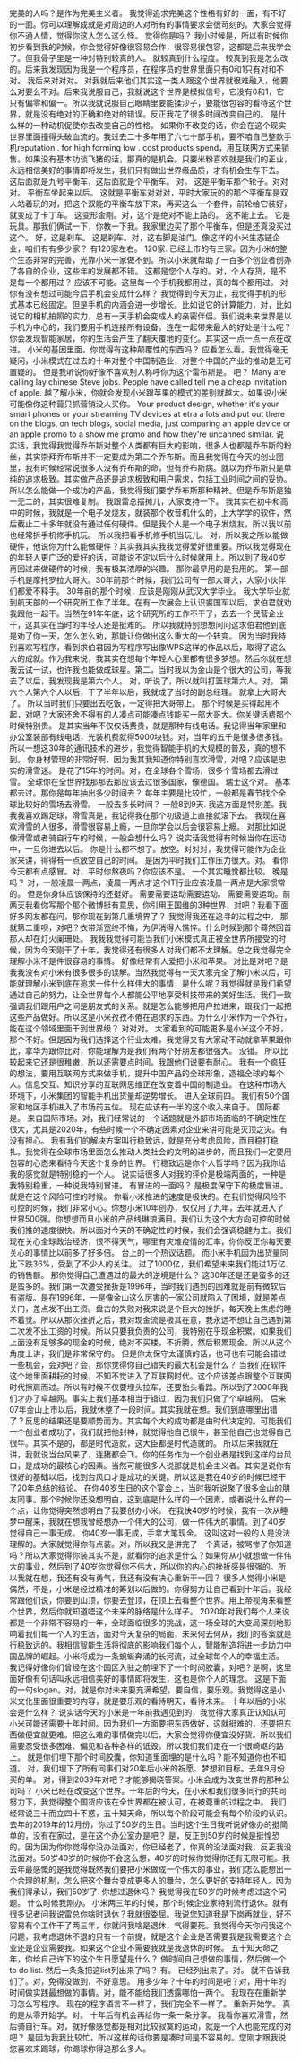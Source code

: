 完美的人吗？是作为完美主义者。
我觉得追求完美这个性格有好的一面，有不好的一面。你可以理解成就是对周边的人对所有的事情要求会很苛刻的。大家会觉得你不通人情，觉得你这人怎么这么怪。
觉得你是吗？
我小时候是，所以有时候你初步看到我的时候，你会觉得好像很容易合作，很容易很包容，这都是后来我学会了。但我骨子里是一种对特别较真的人。
就较真到什么程度。
较真到我是怎么改的。后来我发现因为我是一个程序员，在程序员的世界里面只有0和1只有对和不对。
我后来对对对。
对我就后来他们其实这一类人跟这个世界就很难融入，他要么对要么不对。后来我说服自己，我就说这个世界是模拟信号，它没有0和1，它只有偏零和偏一。所以我就说服自己眼睛里要能揉沙子，要能很包容的看待这个世界，就是没有绝对的正确和绝对的错误。反正我花了很多时间改变自己的。
是什么样的一种动机促使你去改变自己的性格。
如果你不改变的话，你会在这个现实世界里面撞得头破血流的。我过去二十多年用了六七十部手机，要不咱自己整款手机reputation . 
for high forming low . 
cost products spend，用互联网方式来销售。如果没有基本功谈飞猪的话，那真的是机会。只要米粉喜欢就是我们的正业，永远相信美好的事情即将发生，我们只有做出世界级品质，才有机会生存下去。
这后面就是九号平衡车，这后面就是个平衡车。
对。
这是平衡车那个轮子。对对对。
平衡车坐起来以后。
这就是平衡车对对对，平时大家玩的的那个平衡车是双人站着玩的对，把这个双能的平衡车放下来，再买这么一个套件，前轮给它装好，就变成了卡丁车。
这变形金刚。对，这个是绝对不能上路的。
这不能上去。
它是玩具。那我们俩试一下，你教一下我。我家里边买了那个平衡车，但是还真没买过这个。
好，这是刹车。
这是刹车。对，这右脚是油门。像这样的小米生态链企业，咱们有有多少家？
有120家左右。
120家. 
已经上市的有三家。因为小米的整个生态非常的完善，光靠小米一家做不到。所以小米就帮助了一百多个创业者创办了各自的企业，这些年的发展都不错。
这都是您个人存的。对，个人存货，是不是每一个都用过？
应该不可能。这里每一个手机我都用过，真的每个都用过。
对你有没有想过可能今后手机会变成什么样？
我觉得到今天为止，我觉得手机的形式基本已经固定。但是手机的内涵会进一步增长。比如说它的计算能力，对，比如说它的相机拍照的实力，总有一天手机会变成人的亲密伴侣。我们说未来世界是以手机为中心的，我们要用手机连接所有设备。连在一起带来最大的好处是什么呢？你会发现智能家居，你的生活会产生了翻天覆地的变化。其实这一点一点一点在改进。
小米的基因里面，你觉得有这种颠覆性的东西吗？
应看怎么看。我觉得毫无疑问，小米模式在过去的十年对整个中国制造业，对整个中国的产业的推动是无可置疑的。
但是我听说你好像不喜欢别人称呼你为这个雷布斯是。
吧？
Many are calling lay chinese Steve jobs. 
People have called tell me a cheap invitation of apple. 
越了解小米，你就会发现小米跟苹果的模式的差别就越大。如果说小米可能像你这种营只抓营销没人买你。
Your product design, whether it's your smart phones or your streaming TV devices at etra a lots and put out there on the blogs, on tech blogs, social media, just comparing an apple device or an apple promo to a show me promo and how they're uncanned similar. 
说实话，我觉得我觉得乔布斯对整个人类都有巨大的影响，很多人也都是乔布斯的粉丝，其实崇拜乔布斯并不一定要成为第二个乔布斯。而且我觉得在今天的创业圈里，我有时候经常说很多人没有乔布斯的命，但有乔布斯病。就以为乔布斯只是单纯的追求极致。其实做产品还是追求极致和用户需求，包括工业时间之间的妥协。所以怎么能做一个成功的产品，我觉得我们要学乔布斯那种精神。但是乔布斯是独一无二的，其实很难复制。
我跟雷总摆摊儿，大家支持一下。
我其实在初中和高中的时候，我就是一个电子发烧友，就装那个收音机什么的，上大学学的软件，然后截止二十多年就没有通过任何硬件。但是我个人是一个电子发烧友，所以我以前也经常拆手机修手机玩。
所以我把看手机修手机当玩儿。
对，所以我之所以能做硬件，他说你为什么能做硬件？其实我其实我我觉得爱好很重要。所以我觉得现在的年轻人更广泛的爱好的话，可能说不定以后什么时候就用上。所以到了我40岁再回过来做硬件的时候，我有极其浓厚的兴趣。
那你最早用的是我用的。
第一部手机是摩托罗拉大哥大。30年前那个时候，我们公司有一部大哥大，大家小伙伴们都爱不释手。
30年前的那个时候，应该是刚刚从武汉大学毕业。
我大学毕业就到航天部的一个研究所工作了半年。在有一次展会上认识裘国军以后，求伯君就劝我跟他一起干。当然在91年年底，这个研究所的工作不干了，去去一个民营企业干，这其实在当时的年轻人还是挺难的。
所以我就特别想想问问这求伯君他到底是劝了你一天，怎么怎么劝，那能让你做出这么重大的一个转变。
因为当时我特别喜欢写程序，看到求伯君因为写程序写出像WPS这样的作品以后，取得了这么大的成就。作为我来说，我其实在想每个年轻人心里都有很多梦想。然后你就在想我去试一试，也许我也能做成球星。第二，当时我以为金山是个很大的公司，等我去了以后，我发现我是第六个人。
对，听说了，所以就叫打篮球第六人。对。
第六个人第六个人以后，干了半年以后，我就成了当时的副总经理。
就拿上大哥大了。
所以当时我们只要出去吃饭，一定得把大哥带上。
那个时候是买得起用不起，对吧？大家还舍不得有的人凑点可能凑点钱能买一部大哥大。你关键话费那个时候特别贵。
是其实当年不仅仅话费贵，就是那种有线电话。我记得当年家里和办公室装部有线电话，光装机费就得5000块钱。对，当年的五千是很多很多钱。所以一想这30年的通讯技术的进步，我觉得智能手机的大规模的普及，真的想不到。
你身材管理的非常好啊，因为我其我知道你特别喜欢滑雪，对吧？应该是忠实的滑雪迷。
是花了15年的时间。对，在全球各个雪场，很多个雪场都去滑过雪。
全球你在全世界找那那去那应该去过很多国家，像德国。
瑞士这个对。
基本都去过。那你是每年抽出多少时间去？
每年主要是比较忙，一般都是春节找个全球比较好的雪场去滑雪。
一般去多长时间？
一般8到9天. 
我这方面是特别差。我我我喜欢踢足球，滑雪真是，我记得我在那个初级道上直接就滚下去。
我现在喜欢滑雪的人很多，滑雪很容易上瘾，一旦你学会以后会很容易上瘾。
对那比如说像滑雪或者骑自行车的时候，一般会想什么吗？
说实话我觉得有时候当你在运动中，一旦你进去以后。
你是什么都不想了。放空。对对对，我觉得可能作为企业家来讲，得得有一点放空自己的时间。
是因为平时我们工作压力很大。对。
看你今天都有点感冒。对，平时你熬夜吗？你应该不是。
一个其实睡觉都比较。
晚是吗？
对，一般凌晨一两点，凌晨一两点才这个IT行业应该凌晨一两点是大家惯常的。
但是你身体应该保持的还挺好。
需要需要运动需要运动。
需要需要运动。前两天我看你写那个那个微博挺有意思，你引用王国维的3种世界，对吧？我看下面好多网友都在问，那你现在到第几重境界了？
我觉得我还在追寻的过程之中。
那就第二重呗，对吧？衣带渐宽终不悔，为伊消得人憔悴。什么时候到那个蓦然回首那人却在灯火阑珊处。
我我我觉得可能当我们小米模式真正被全世界所接受的时候，因为今天刚干了十年，我觉得还有很多人对我们都不太理解。总之我觉得完全理解小米不是件很容易的事情。
好像经常有人爱把小米和苹果。
对比是对吧？是我我没有对小米有很多很多的误解。当然我觉得有一天大家完全了解小米以后，可能就理解小米到底在追求一件什么样伟大的事情，是什么呢？我觉得就是我们希望通过自己的努力，让全世界每个人都能公平地享受科技带来的美好生活。我们一致强调我们跟用户之间是朋友式的关系。就是怎么能够把用户拉进来，跟我们一起把这些产品做好。所以这是小米孜孜不倦在追求的东西。为什么小米作为一个外行，能在这个领域里面干到世界级？
对对对。
大家看到的可能更多是小米这个不好，那个不好。但是因为我们选择这个行业太难，我觉得又有大家动不动就拿苹果跟你比，拿华为跟你比对，你能理解为是我们有两个好朋友都很强大。
没错。
所以比较起来它还是很稚嫩，所以还需要点时间。我跟他们说要有耐心。
我有一个疯狂的想法，要用互联网方式来做手机，提升中国产品的全球形象，造福全球的每个人。信息交互、知识分享的互联网思维正在改变着中国的制造业。
在这种市场大环境下，小米集团的智能手机出货量却逆势增长。
进入全球前四。
我们有50个国家和地区手机进入了市场前五位。
现在应该有一半的这个收入来自于。
国际都是。
来自国际市场。对，我们经常说的一个话题就是外部市场面临的不确定性在很大，尤其是2020年，有些时候一个不确定因素对企业来讲可能是灭顶之灾。有没有担心。
我有我们的解决方案叫行稳致远，就是充分考虑风险，而且稳打稳扎。我觉得在全球市场里面怎么推动人类社会的文明的进步的，而且我们一定要用包容的心态来看待今天这个复杂的世界。
行稳致远是你个人哲学吗？因为我你给我的感觉就是特别稳的一个人。
说实话很多人对我的评价是极端两面的，一种是我特别稳重，一种说我特别冒进。
有冒进的一面吗？
是极度保守下的极度冒进。
就是在这个风险可控的时候。
你看小米推进的速度是极快的。在我们觉得风险不可控的时候，我们非常小心。你想小米10年创办，仅仅用了九年，去年就进入了世界500强。你想想而且小米的产品线琳琅满目。我们认为这个大方向可控的时候我们推的速度很快。所以面对今天的不确定性的时候，我们会强调稳健为主。我们现在关心全球政治经济，恨不得天气，哪里有灾难疫情的汇率，你你反正你每天要关心的事情比以前多了好多倍。
台上的一个热议话题。
而小米手机因为出货量同比下跌36%，受到了不少人的关注。
过了1000亿，我们希望未来我们能过1万亿. 
的销售额。
那你觉得自己遭遇过的最大的逆境是什么？
这30年还是还是蛮多的还是蛮多的。我们第一次遭受挫折是1996年，当时我们遇到的困难就是前有微软后有盗版。是在1996年，一是像金山这么厉害的一家公司就陷入了困境，就是差点关门，差点发不出工资。盘古的失败对我来说是个巨大的挫折，每天晚上焦虑的睡不着觉。所以从那次挫折之后，我对现金流是极其在意，我永远不想让自己遇到第二次发不出工资的时候。所以只要我负责的公司，我特别在乎现金积累。如果我们上面没有足够多的现金的时候，绝对不买楼，不折腾，然后积累现金。所以从这个角度上讲，我们是非常保守的。
但是你太保守太谨慎的话，也可也有可能会错过一些机会，会对吧？会，那你觉得你自己错失的最大机会是什么？
当我们在软件这个地里面耕耘的时候，不知不觉进入了互联网时代。这个应该差点跟整个互联网时代擦肩而过。所以有时候不仅要埋头拉车，还要抬头看路。所以到了2000年我们才办了卓越网。事实上我们基本相当于错过，因为我们只做了个卓越网。
后来07年金山上市以后，我就休整了一段时间。其实我就在想。我们到底哪里出错了？反思的结果还是要顺势而为。其实每个大的成功都是由时代决定的。可能我们一个创业者成功了，我们就把他封神，就觉得他自己很牛，甚至他自己也觉得自己很牛。其实不是的，都是时代造就，这大臣都是时代造就的。
所以后来我就在讲，我就说当台风来了，连猪都会飞。你的任务作为一个创业者是找到这样的台风口，是成功的最核心的因素。当然可能很多人说那就是机会主义者。其实是说你有很好的基础以后，找到台风口才是成功的关键。所以这是我在40岁的时候已经干了20年总结的结论。
在你40岁生日的这个宴会上，当时我听说聚了很多金山的朋友同事。那个时候你还没想明白，这到底是什么样的一个因素，或者说什么样的一个点，让你觉得突然想明白了我要创办小米。
在我快40岁的时候，我有一次从睡梦中醒来，我就在想我曾经想办一个伟大的公司，做一件伟大的事情。到了40岁觉得自己一事无成。
你40岁一事无成，手拿大笔现金。
这叫这对一般的人是没法理解的。大家就觉得你有点装。对，所以我又是讲完了一个真话，被骂惨了你知道吗？所以大家觉得你装其实不是，就看你的追求是什么？如果你从小就想做一件伟大的事业，然后到了40岁你觉得你不伟大，所以你的内心的挫折感是很强的。所以我就在想，我还有没有勇气，我还有没有决心重新干一回？
很多人觉得小米是偶然，不是，小米是经过精准的筹划以后做的。你得努力让自己看到十年后。我经常跟他们说，你要到山顶，你要去登顶，在顶上去看整个世界。用上帝视角来看整个世界，然后你就知道唔这个未来的脉络是什么样子。
2020年对我们每个人来说都是一个非常不容易的一年，全球面临很多的挑战，这一场全球的大变局深刻地影响着我们每一个人的生活，面对今天复杂的局面，未来何去何从，我们的答案就是行稳致远的。我相信智能生活将彻底的影响我们每个人，智能制造将进一步助力中国品牌的崛起。小米将成为一条蜿蜒奔涌的长河流，过全球每个人的幸福生活。
我记得好像你们曾经在这个园区入驻之前埋下了一个时间胶囊，对吧？是啊，这里面好像有句话叫永远相信美好的事情即将发生，这也是你个人的理念。
这是下面的一句slogan。对，就是你对未来要充满希望，要自信，要乐观。我觉得这是小米文化里面很重要的内容，就是要乐观的看待明天，看待未来。
十年以后的小米会是什么样？
说实话今天的小米是十年前我遇见到的，我觉得大家真正认知认可小米可能还需要十年时间。因为我们一方面要把东西做好，这就挺难的，还要把东西做便宜就更难。把这么难的事情做完以后，大家会觉得你便宜没好货。所以我们需要忍受很多困难、偏见和各种各样的诋毁。所以我们我们走在一个很崎岖的路上。
就是你们埋下那个时间胶囊，你知道里面埋的是什么吗？能不知道你也不知道。
对，我们埋下了所有同事们对20年后小米的祝愿、梦想和目标。去年9月份买的单。
对，得到2039年对吧？才能够揭晓答案。小米会成为改变世界的那种公司吗？
小米已经在改变这个世界。十年后的今天，在小米和我们很多同行的共同努力下，我觉得整个国货应该在全世界都在被认可，在被尊重的过程之中。
我们经常说三十而立四十不惑，五十知天命，所以每个阶段可能会有每个阶段的认识。去年的2019年的12月份，你过了50岁的生日。当时这个生日我听说好像办的挺简单的，没有在家过，是在这个办公室办是吧？
是，反正到50岁的时候是挺惶恐的。因为因为你你觉得你没办法面对，你已经老了，你真的没法面对我，反正我没法面对。50岁40岁的时候你不会这么想，40岁的时候你觉得你还有无限可能。我去年最感慨的是我觉得既然我们要把小米做成一个伟大的事业，我们怎么能想出一个合理的机制，怎么把这个舞台变成更多人的舞台，怎么更好的支持年轻人。因为我们得承认，我们50岁了. 
你想过退休吗？
我觉得我在50岁的时候考虑过这个问题。
什么时候我刚办。
小米两三年的时候，那个时候企业家特别流行退休。就有很多记者问我说雷总你啥时退休？我就很委屈。我说您知道我是下岗再就业，好不容易有个工作干了两三年，你就问我啥是退休，气得要死。我觉得今天你问我这个问题，我考虑退休不退的只有一个前提，就是这个企业是否需要我是我需要这个企业还是企业需要我。如果这个企业不需要我就是我退休的时候。
五十知天命之年，你给自己许下的这个生日愿望是什么？
做时间自己想做的事情，然后做一个to do list. 
然后一条条把这list列出来了吗？
有。
已经列出来了。对。
就不告诉我们了。对，免得没做到，不好意思。
用多少年？十年的时间是吧？对，用十年的时间做实践最想做的事情。对，能不能给我们透露哪怕一两个。
我现在在重新学习怎么写程序。
现在的程序语言不一样了，我们完全不一样了。
重新开始学。
真的是从零开始学。对。
十年后有机会再给你一条一条分享。
我看你喜欢滑雪，然后骑自行车。对，就好像感觉都是相对比较寂寞的运动，就是一个人也能完成的对吧？
是因为我我比较忙，所以这样的话你要是凑时间是不容易的。您刚才跟我说您喜欢来踢球，你踢球你得追那么多人。